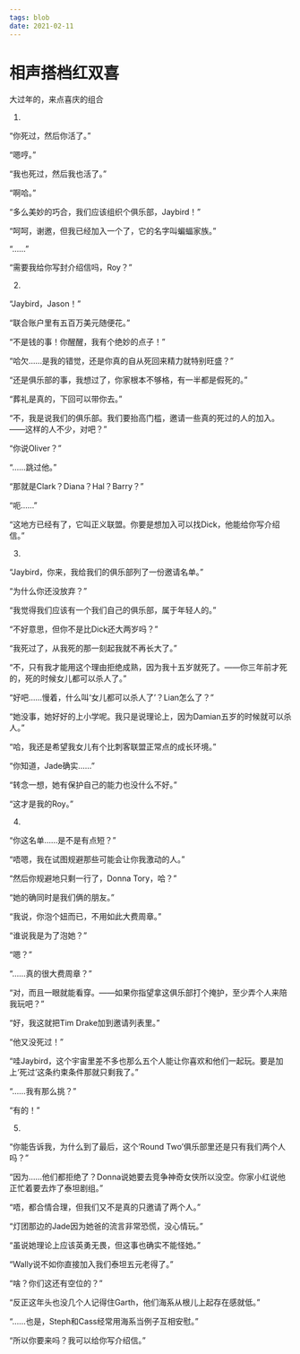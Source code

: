 ```yaml
---
tags: blob
date: 2021-02-11
---
```


# 相声搭档红双喜

大过年的，来点喜庆的组合



1.

“你死过，然后你活了。”

“嗯哼。”

“我也死过，然后我也活了。”

“啊哈。”

“多么美妙的巧合，我们应该组织个俱乐部，Jaybird！”

“呵呵，谢邀，但我已经加入一个了，它的名字叫蝙蝠家族。”

“……”

“需要我给你写封介绍信吗，Roy？”



2.

“Jaybird，Jason！”

“联合账户里有五百万美元随便花。”

“不是钱的事！你醒醒，我有个绝妙的点子！”

“哈欠……是我的错觉，还是你真的自从死回来精力就特别旺盛？”

“还是俱乐部的事，我想过了，你家根本不够格，有一半都是假死的。”

“葬礼是真的，下回可以带你去。”

“不，我是说我们的俱乐部。我们要抬高门槛，邀请一些真的死过的人的加入。——这样的人不少，对吧？”

“你说Oliver？”

“……跳过他。”

“那就是Clark？Diana？Hal？Barry？”

“呃……”

“这地方已经有了，它叫正义联盟。你要是想加入可以找Dick，他能给你写介绍信。”



3.

“Jaybird，你来，我给我们的俱乐部列了一份邀请名单。”

“为什么你还没放弃？”

“我觉得我们应该有一个我们自己的俱乐部，属于年轻人的。”

“不好意思，但你不是比Dick还大两岁吗？”

“我死过了，从我死的那一刻起我就不再长大了。”

“不，只有我才能用这个理由拒绝成熟，因为我十五岁就死了。——你三年前才死的，死的时候女儿都可以杀人了。”

“好吧……慢着，什么叫‘女儿都可以杀人了’？Lian怎么了？”

“她没事，她好好的上小学呢。我只是说理论上，因为Damian五岁的时候就可以杀人。”

“哈，我还是希望我女儿有个比刺客联盟正常点的成长环境。”

“你知道，Jade确实……”

“转念一想，她有保护自己的能力也没什么不好。”

“这才是我的Roy。”



4.

“你这名单……是不是有点短？”

“唔嗯，我在试图规避那些可能会让你我激动的人。”

“然后你规避地只剩一行了，Donna Tory，哈？”

“她的确同时是我们俩的朋友。”

“我说，你泡个妞而已，不用如此大费周章。”

“谁说我是为了泡她？”

“嗯？”

“……真的很大费周章？”

“对，而且一眼就能看穿。——如果你指望拿这俱乐部打个掩护，至少弄个人来陪我玩吧？”

“好，我这就把Tim Drake加到邀请列表里。”

“他又没死过！”

“哇Jaybird，这个宇宙里差不多也那么五个人能让你喜欢和他们一起玩。要是加上‘死过’这条约束条件那就只剩我了。”

“……我有那么挑？”

“有的！”



5.

“你能告诉我，为什么到了最后，这个‘Round Two’俱乐部里还是只有我们两个人吗？”

“因为……他们都拒绝了？Donna说她要去竞争神奇女侠所以没空。你家小红说他正忙着要去炸了泰坦剧组。”

“唔，都合情合理，但我们又不是真的只邀请了两个人。”

“灯团那边的Jade因为她爸的流言非常恐慌，没心情玩。”

“虽说她理论上应该英勇无畏，但这事也确实不能怪她。”

“Wally说不如你直接加入我们泰坦五元老得了。”

“啥？你们这还有空位的？”

“反正这年头也没几个人记得住Garth，他们海系从根儿上起存在感就低。”

“……也是，Steph和Cass经常用海系当例子互相安慰。”

“所以你要来吗？我可以给你写介绍信。”
